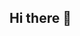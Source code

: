 ## Hi there 👋

<!--
**ShreyasV17103/ShreyasV17103** is a ✨ _special_ ✨ repository because its `README.md` (this file) appears on your GitHub profile.

Here are some ideas to get you started:

- 🔭 I’m currently working on LLM's , AGENTIC AI
- 🌱 I’m currently learning Agentic AI , API's 
- 👯 I’m looking to collaborate on news AI technologies
- 💬 Ask me about ...
- 📫 How to reach me: ...
- 😄 Pronouns: ...
- ⚡ Fun fact: ...
-->
